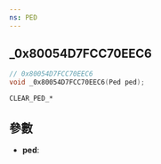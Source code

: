 ```yaml
---
ns: PED
---
```

## _0x80054D7FCC70EEC6

```c
// 0x80054D7FCC70EEC6
void _0x80054D7FCC70EEC6(Ped ped);
```

```
CLEAR_PED_*
```

## 參數
* **ped**: 

